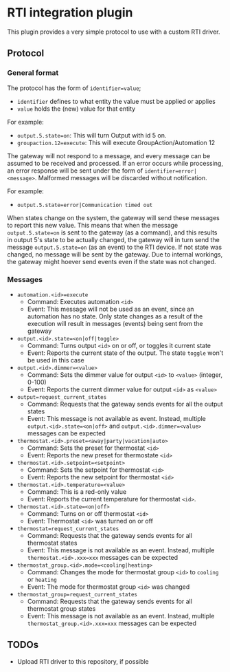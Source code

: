 # RTI integration plugin

This plugin provides a very simple protocol to use with a custom RTI driver. 

## Protocol

### General format

The protocol has the form of `identifier=value`;
* `identifier` defines to what entity the value must be applied or applies
* `value` holds the (new) value for that entity

For example:
* `output.5.state=on`: This will turn Output with id 5 on.
* `groupaction.12=execute`: This will execute GroupAction/Automation 12

The gateway will not respond to a message, and every message can be assumed to be
received and processed. If an error occurs while processing, an
error response will be sent under the form of  `identifier=error|<message>`.
Malformed messages will be discarded without notification.

For example:
* `output.5.state=error|Communication timed out`

When states change on the system, the gateway will send these messages to report
this new value. This means that when the message `output.5.state=on` is sent to
the gateway (as a command), and this results in output 5's state to be actually
changed, the gateway will in turn send the message `output.5.state=on` (as an 
event) to the RTI device. If not state was changed, no message will be sent by
the gateway. Due to internal workings, the gateway might hoever send events
even if the state was not changed.

### Messages

* `automation.<id>=execute`
  * Command: Executes automation `<id>`
  * Event: This message will not be used as an event, since an automation has no state.
    Only state changes as a result of the execution will result in messages 
    (events) being sent from the gateway
* `output.<id>.state=<on|off|toggle>`
  * Command: Turns output `<id>` on or off, or toggles it current state
  * Event: Reports the current state of the output. The state `toggle` won't be used in this case
* `output.<id>.dimmer=<value>`
  * Command: Sets the dimmer value for output `<id>` to `<value>` (integer, 0-100)
  * Event: Reports the current dimmer value for output `<id>` as `<value>`
* `output=request_current_states`
  * Command: Requests that the gateway sends events for all the output states
  * Event: This message is not available as event. Instead, multiple 
    `output.<id>.state=<on|off>` and `output.<id>.dimmer=<value>` messages can be
    expected
* `thermostat.<id>.preset=<away|party|vacation|auto>`
  * Command: Sets the preset for thermostat `<id>`
  * Event: Reports the new preset for thermostate `<id>`
* `thermostat.<id>.setpoint=<setpoint>`
  * Command: Sets the setpoint for thermostat `<id>`
  * Event: Reports the new setpoint for thermostat `<id>`
* `thermostat.<id>.temperature=<value>`
  * Command: This is a red-only value
  * Event: Reports the current temperature for thermostat `<id>`.
* `thermostat.<id>.state=<on|off>`
  * Command: Turns on or off thermostat `<id>`
  * Event: Thermostat `<id>` was turned on or off
* `thermostat=request_current_states`
  * Command: Requests that the gateway sends events for all thermostat states
  * Event: This message is not available as an event. Instead, multiple
    `thermostat.<id>.xxx=xxx` messages can be expected
* `thermostat_group.<id>.mode=<cooling|heating>`
  * Command: Changes the mode for thermostat group `<id>` to `cooling` or `heating`
  * Event: The mode for thermostat group `<id>` was changed
* `thermostat_group=request_current_states`
  * Command: Requests that the gateway sends events for all thermostat group states
  * Event: This message is not available as an event. Instead, multiple
    `thermostat_group.<id>.xxx=xxx` messages can be expected

## TODOs

* Upload RTI driver to this repository, if possible
